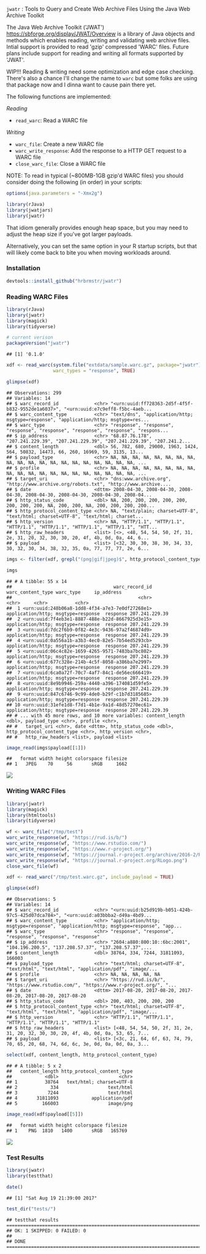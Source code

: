 
`jwatr` : Tools to Query and Create Web Archive Files Using the Java Web Archive Toolkit

The Java Web Archive Toolkit ('JWAT') <https://sbforge.org/display/JWAT/Overview> is a library of Java objects and methods which enables reading, writing and validating web archive files. Intial support is provided to read 'gzip' compressed 'WARC' files. Future plans include support for reading and writing all formats supported by 'JWAT'.

WIP!!! Reading & writing need some optimization and edge case checking. There's also a chance I'll change the name to `warc` but some folks are using that package now and I dinna want to cause pain there yet.

The following functions are implemented:

*Reading*

-   `read_warc`: Read a WARC file

*Writing*

-   `warc_file`: Create a new WARC file
-   `warc_write_response`: Add the response to a HTTP GET request to a WARC file
-   `close_warc_file`: Close a WARC file

NOTE: To read in typical (~800MB-1GB gzip'd WARC files) you should consider doing the following (in order) in your scripts:

``` r
options(java.parameters = "-Xmx2g")

library(rJava)
library(jwatjars)
library(jwatr)
```

That idiom generally provides enough heap space, but you may need to adjust the heap size if you've got larger payloads.

Alternatively, you can set the same option in your R startup scripts, but that will likely come back to bite you when moving workloads around.

### Installation

``` r
devtools::install_github("hrbrmstr/jwatr")
```

### Reading WARC Files

``` r
library(rJava)
library(jwatr)
library(magick)
library(tidyverse)

# current verison
packageVersion("jwatr")
```

    ## [1] '0.1.0'

``` r
xdf <- read_warc(system.file("extdata/sample.warc.gz", package="jwatr"),
                 warc_types = "response", TRUE)

glimpse(xdf)
```

    ## Observations: 299
    ## Variables: 14
    ## $ warc_record_id             <chr> "<urn:uuid:ff728363-2d5f-4f5f-b832-9552de1a6037>", "<urn:uuid:e7c9eff8-f5bc-4aeb...
    ## $ warc_content_type          <chr> "text/dns", "application/http; msgtype=response", "application/http; msgtype=res...
    ## $ warc_type                  <chr> "response", "response", "response", "response", "response", "response", "respons...
    ## $ ip_address                 <chr> "68.87.76.178", "207.241.229.39", "207.241.229.39", "207.241.229.39", "207.241.2...
    ## $ content_length             <dbl> 56, 782, 680, 29000, 1963, 1424, 564, 50832, 14473, 66, 260, 16969, 59, 3135, 13...
    ## $ payload_type               <chr> NA, NA, NA, NA, NA, NA, NA, NA, NA, NA, NA, NA, NA, NA, NA, NA, NA, NA, NA, NA, ...
    ## $ profile                    <chr> NA, NA, NA, NA, NA, NA, NA, NA, NA, NA, NA, NA, NA, NA, NA, NA, NA, NA, NA, NA, ...
    ## $ target_uri                 <chr> "dns:www.archive.org", "http://www.archive.org/robots.txt", "http://www.archive....
    ## $ date                       <dttm> 2008-04-30, 2008-04-30, 2008-04-30, 2008-04-30, 2008-04-30, 2008-04-30, 2008-04...
    ## $ http_status_code           <dbl> NA, 200, 200, 200, 200, 200, 200, 200, 200, NA, 200, 200, NA, 200, 200, 200, 200...
    ## $ http_protocol_content_type <chr> NA, "text/plain; charset=UTF-8", "text/html; charset=UTF-8", "text/html; charset...
    ## $ http_version               <chr> NA, "HTTP/1.1", "HTTP/1.1", "HTTP/1.1", "HTTP/1.1", "HTTP/1.1", "HTTP/1.1", "HTT...
    ## $ http_raw_headers           <list> [<>, <48, 54, 54, 50, 2f, 31, 2e, 31, 20, 32, 30, 30, 20, 4f, 4b, 0d, 0a, 44, 6...
    ## $ payload                    <list> [<32, 30, 30, 38, 30, 34, 33, 30, 32, 30, 34, 38, 32, 35, 0a, 77, 77, 77, 2e, 6...

``` r
imgs <- filter(xdf, grepl("(png|gif|jpeg)$", http_protocol_content_type))

imgs
```

    ## # A tibble: 55 x 14
    ##                                     warc_record_id                  warc_content_type warc_type     ip_address
    ##                                              <chr>                              <chr>     <chr>          <chr>
    ##  1 <urn:uuid:248b06a8-1dd8-4f34-a7e3-7e0df27268e1> application/http; msgtype=response  response 207.241.229.39
    ##  2 <urn:uuid:7f4eb3e1-8887-488e-b22d-8667925d3e15> application/http; msgtype=response  response 207.241.229.39
    ##  3 <urn:uuid:7dc2f6b9-0f82-4e3c-9436-97a2f46874d9> application/http; msgtype=response  response 207.241.229.39
    ##  4 <urn:uuid:0a556a1b-a3b3-4ec0-82e5-7b54ed5293cb> application/http; msgtype=response  response 207.241.229.39
    ##  5 <urn:uuid:06c4c82e-1659-4265-9571-7483ba7bc802> application/http; msgtype=response  response 207.241.229.39
    ##  6 <urn:uuid:677c328e-214b-4c5f-8058-a386ba7e2997> application/http; msgtype=response  response 207.241.229.39
    ##  7 <urn:uuid:6ca0a72f-70c7-4af7-84c1-de56ec666419> application/http; msgtype=response  response 207.241.229.39
    ##  8 <urn:uuid:8e9b9946-259a-4440-a396-174081d59fe5> application/http; msgtype=response  response 207.241.229.39
    ##  9 <urn:uuid:847c6746-9c99-4de0-b29f-c1b7d3185685> application/http; msgtype=response  response 207.241.229.39
    ## 10 <urn:uuid:31efe1d8-f7d1-4b1e-9a1d-48d57270ec61> application/http; msgtype=response  response 207.241.229.39
    ## # ... with 45 more rows, and 10 more variables: content_length <dbl>, payload_type <chr>, profile <chr>,
    ## #   target_uri <chr>, date <dttm>, http_status_code <dbl>, http_protocol_content_type <chr>, http_version <chr>,
    ## #   http_raw_headers <list>, payload <list>

``` r
image_read(imgs$payload[[1]])
```

    ##   format width height colorspace filesize
    ## 1   JPEG    70     56       sRGB     1662

![](imgs/img1.jpeg)

### Writing WARC Files

``` r
library(jwatr)
library(magick)
library(htmltools)
library(tidyverse)

wf <- warc_file("/tmp/test")
warc_write_response(wf, "https://rud.is/b/")
warc_write_response(wf, "https://www.rstudio.com/")
warc_write_response(wf, "https://www.r-project.org/")
warc_write_response(wf, "https://journal.r-project.org/archive/2016-2/RJ-2016-2.pdf")
warc_write_response(wf, "https://journal.r-project.org/RLogo.png")
close_warc_file(wf)

xdf <- read_warc("/tmp/test.warc.gz", include_payload = TRUE)

glimpse(xdf)
```

    ## Observations: 5
    ## Variables: 14
    ## $ warc_record_id             <chr> "<urn:uuid:b25d919b-b051-424b-97c5-425d07dca784>", "<urn:uuid:a03bbba2-d49a-4bd9...
    ## $ warc_content_type          <chr> "application/http; msgtype=response", "application/http; msgtype=response", "app...
    ## $ warc_type                  <chr> "response", "response", "response", "response", "response"
    ## $ ip_address                 <chr> "2604:a880:800:10::6bc:2001", "104.196.200.5", "137.208.57.37", "137.208.57.37",...
    ## $ content_length             <dbl> 38764, 334, 7244, 31811093, 166003
    ## $ payload_type               <chr> "text/html; charset=UTF-8", "text/html", "text/html", "application/pdf", "image/...
    ## $ profile                    <chr> NA, NA, NA, NA, NA
    ## $ target_uri                 <chr> "https://rud.is/b/", "https://www.rstudio.com/", "https://www.r-project.org/", "...
    ## $ date                       <dttm> 2017-08-20, 2017-08-20, 2017-08-20, 2017-08-20, 2017-08-20
    ## $ http_status_code           <dbl> 200, 403, 200, 200, 200
    ## $ http_protocol_content_type <chr> "text/html; charset=UTF-8", "text/html", "text/html", "application/pdf", "image/...
    ## $ http_version               <chr> "HTTP/1.1", "HTTP/1.1", "HTTP/1.1", "HTTP/1.1", "HTTP/1.1"
    ## $ http_raw_headers           <list> [<48, 54, 54, 50, 2f, 31, 2e, 31, 20, 32, 30, 30, 20, 4f, 4b, 0d, 0a, 53, 65, 7...
    ## $ payload                    <list> [<3c, 21, 64, 6f, 63, 74, 79, 70, 65, 20, 68, 74, 6d, 6c, 3e, 0d, 0a, 0d, 0a, 3...

``` r
select(xdf, content_length, http_protocol_content_type)
```

    ## # A tibble: 5 x 2
    ##   content_length http_protocol_content_type
    ##            <dbl>                      <chr>
    ## 1          38764   text/html; charset=UTF-8
    ## 2            334                  text/html
    ## 3           7244                  text/html
    ## 4       31811093            application/pdf
    ## 5         166003                  image/png

``` r
image_read(xdf$payload[[5]])
```

    ##   format width height colorspace filesize
    ## 1    PNG  1810   1400       sRGB   165769

![](imgs/img2.png)

### Test Results

``` r
library(jwatr)
library(testthat)

date()
```

    ## [1] "Sat Aug 19 21:39:00 2017"

``` r
test_dir("tests/")
```

    ## testthat results ========================================================================================================
    ## OK: 1 SKIPPED: 0 FAILED: 0
    ## 
    ## DONE ===================================================================================================================
